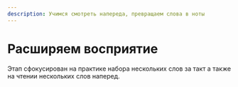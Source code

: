 ```yaml
---
description: Учимся смотреть напереда, превращаем слова в ноты
---
```


# Расширяем восприятие

Этап сфокусирован на практике набора нескольких слов за такт а также на чтении нескольких слов наперед.
